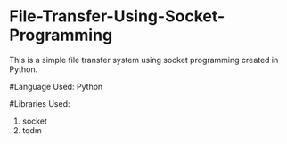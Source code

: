 # File-Transfer-Using-Socket-Programming

This is a simple file transfer system using socket programming created in Python.

#Language Used:
  Python
  
#Libraries Used:
  1. socket
  2. tqdm

